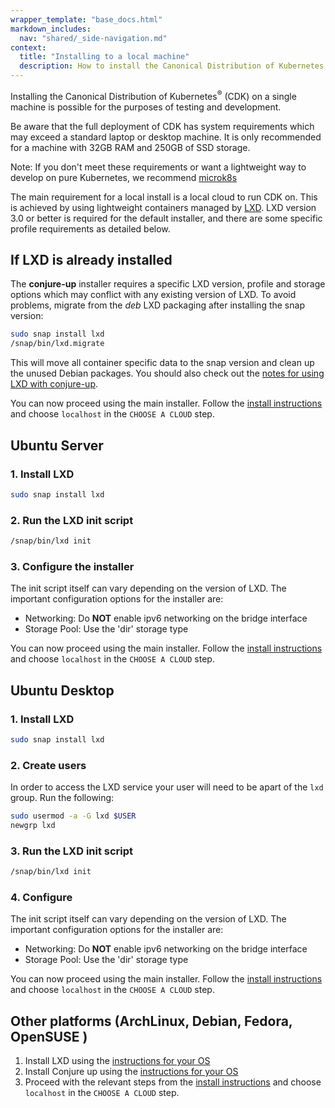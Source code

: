 ```yaml
---
wrapper_template: "base_docs.html"
markdown_includes:
  nav: "shared/_side-navigation.md"
context:
  title: "Installing to a local machine"
  description: How to install the Canonical Distribution of Kubernetes on a single machine for easy testing and development.
---
```


Installing the Canonical Distribution of Kubernetes<sup>&reg;</sup> (CDK)
on a single machine is possible for the purposes of testing and development.

Be aware that the full deployment of CDK has system requirements which may exceed a standard laptop or desktop machine. It is only recommended for a machine with 32GB RAM and 250GB of SSD storage.

<div class="p-notification--positive"><p markdown="1" class="p-notification__response">
<span class="p-notification__status">Note:</span>
If you don't meet these requirements or want a lightweight way to develop on pure Kubernetes, we recommend  <a href="https://microk8s.io/">microk8s</a>
</p></div>

The main requirement for a local install is a local cloud to run CDK on. This is achieved by using lightweight containers managed by [LXD][lxd-home]. LXD version 3.0 or better is required for the default installer, and there are some specific profile requirements as detailed below.

## If LXD is already installed

The **conjure-up** installer requires a specific LXD version, profile and storage options which may conflict with any existing version of LXD.
To avoid problems, migrate from the _deb_ LXD packaging after installing the snap version:

```bash
sudo snap install lxd
/snap/bin/lxd.migrate
```

This will move all container specific data to the snap version and clean up the unused Debian packages. You should also check out the [notes for using LXD with conjure-up][conjure-lxd].

You can now proceed using the main installer. Follow the [install instructions][quickstart] and choose `localhost` in the `CHOOSE A CLOUD` step.

## Ubuntu Server

### 1. Install LXD

```bash
sudo snap install lxd
```

### 2. Run the LXD init script

```bash
/snap/bin/lxd init
```

### 3. Configure the installer

The init script itself can vary depending on the version of LXD. The important configuration options for the installer are:

- Networking: Do **NOT** enable ipv6 networking on the bridge interface
- Storage Pool: Use the 'dir' storage type

You can now proceed using the main installer. Follow the [install instructions][quickstart] and choose `localhost` in the `CHOOSE A CLOUD` step.

## Ubuntu Desktop

### 1. Install LXD

```bash
sudo snap install lxd
```

### 2. Create users

In order to access the LXD service your user will need to be apart of the `lxd` group. Run the following:

```bash
sudo usermod -a -G lxd $USER
newgrp lxd
```

### 3. Run the LXD init script

```bash
/snap/bin/lxd init
```

### 4. Configure

The init script itself can vary depending on the version of LXD. The important configuration options for the installer are:

- Networking: Do **NOT** enable ipv6 networking on the bridge interface
- Storage Pool: Use the 'dir' storage type

You can now proceed using the main installer. Follow the [install instructions][quickstart] and choose `localhost` in the `CHOOSE A CLOUD` step.

## Other platforms (ArchLinux, Debian, Fedora, OpenSUSE )

1.  Install LXD using the [instructions for your OS][lxd-install]
2.  Install Conjure up using the [instructions for your OS][conjure-up-install]
3.  Proceed with the relevant steps from the [install instructions][quickstart] and choose `localhost` in the `CHOOSE A CLOUD` step.

<!-- LINKS -->

[lxd-home]: https://linuxcontainers.org/
[lxd-install]: https://linuxcontainers.org/lxd/getting-started-cli/
[conjure-up-install]: https://docs.conjure-up.io/devel/en/user-manual#installing-conjure-up
[conjure-lxd]: https://docs.conjure-up.io/stable/en/user-manual#users-of-lxd
[quickstart]: /kubernetes/docs/quickstart
